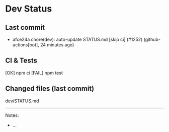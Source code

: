 # Dev Status

## Last commit
- afce24a chore(dev): auto-update STATUS.md [skip ci] (#1252) (github-actions[bot], 24 minutes ago)
## CI & Tests
[OK] npm ci
[FAIL] npm test

## Changed files (last commit)
dev/STATUS.md

---
Notes:
- ...
